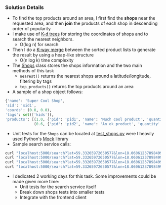 ### Solution Details
* To find the top products around an area, I first find the **shops** near the requested area, and then **join** the products of each shop in descending order of popularity 
* I make use of [K-d trees](https://en.wikipedia.org/wiki/K-d_tree) for storing the coordinates of shops and to search the nearest neighbors.  
  * O(log n) for search
* Then I do a [K-way merge](https://en.wikipedia.org/wiki/K-Way_Merge_Algorithms) between the sorted product lists to generate the result by using a heap-like structure  
  * O(n log k) time complexity
* The [Shops](https://github.com/helderm/tictail_task/blob/master/server/shops.py) class stores the shops information and the two main methods of this task  
  * `nearest()` returns the nearest shops around a latitude/longitude, filtering by tags
  * `top_products()` returns the top products around an area
* A sample of a shop object follows:
```python 
{'name': 'Super Cool Shop',  
'sid': 'sid1',  
'coords': (0.0, 0.0),  
'tags': set(['kids']),  
'products': [(1.0, {'pid': 'pid1', 'name': 'Much cool product', 'quantity': 1}),  
             (0.6, {'pid': 'pid2', 'name': 'An ok product', 'quantity': 1})]}
```
* Unit tests for the `Shops` can be located at [test_shops.py](https://github.com/helderm/tictail_task/blob/master/tests/test_shops.py) were I heavily used Python's [Mock](https://mock.readthedocs.io/en/latest/) library  
*  Sample search service calls:
```bash
curl "localhost:5000/search?lat=59.33265972650577&lon=18.06061237898499"
curl "localhost:5000/search?lat=59.33265972650577&lon=18.06061237898499&limit=5"
curl "localhost:5000/search?lat=59.33265972650577&lon=18.06061237898499&dist=1"
curl "localhost:5000/search?lat=59.33265972650577&lon=18.06061237898499&tag=cool&tag=men"
```
* I dedicated 2 working days for this task. Some improvements could be made given more time:  
  * Unit tests for the search service itself 
  * Break down shops tests into smaller tests
  * Integrate with the frontend client
